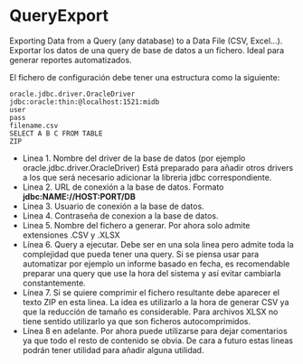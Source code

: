 # QueryExport
Exporting Data from a Query (any database) to a Data File (CSV, Excel...). 
Exportar los datos de una query de base de datos a un fichero. Ideal para generar reportes automatizados.

El fichero de configuración debe tener una estructura como la siguiente:

```
oracle.jdbc.driver.OracleDriver
jdbc:oracle:thin:@localhost:1521:midb
user
pass
filename.csv
SELECT A B C FROM TABLE
ZIP
```

- Linea 1. Nombre del driver de la base de datos (por ejemplo oracle.jdbc.driver.OracleDriver) Está preparado para añadir otros drivers a los que será necesario adicionar la libreria jdbc correspondiente.
- Linea 2. URL de conexión a la base de datos. Formato __jdbc:NAME://HOST:PORT/DB__
- Linea 3. Usuario de conexión a la base de datos.
- Linea 4. Contraseña de conexion a la base de datos.
- Linea 5. Nombre del fichero a generar. Por ahora solo admite extensiones .CSV y .XLSX
- Línea 6. Query a ejecutar. Debe ser en una sola linea pero admite toda la complejidad que pueda tener una query. Si se piensa usar para automatizar por ejemplo un informe basado en fecha, es recomendable preparar una query que use la hora del sistema y así evitar cambiarla constantemente.
- Línea 7. Si se quiere comprimir el fichero resultante debe aparecer el texto ZIP en esta linea. La idea es utilizarlo a la hora de generar CSV ya que la reducción de tamaño es considerable. Para archivos XLSX no tiene sentido utilizarlo ya que son ficheros autocomprimidos.
- Línea 8 en adelante. Por ahora puede utilizarse para dejar comentarios ya que todo el resto de contenido se obvia. De cara a futuro estas lineas podrán tener utilidad para añadir alguna utilidad.
